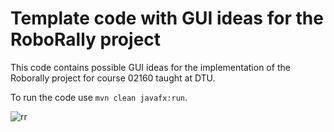 # Template code with GUI ideas for the RoboRally project

This code contains possible GUI ideas for the implementation of the Roborally project for course 02160 taught at DTU.

To run the code use `mvn clean javafx:run`.

![rr](https://user-images.githubusercontent.com/867237/217254604-62b2bff7-3b3f-44c6-93e7-f3f327f445d4.jpg)
